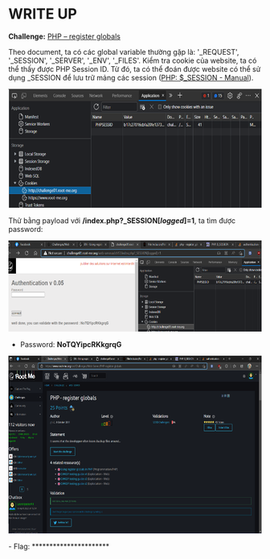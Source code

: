 # WRITE UP

**Challenge:** [PHP – register globals](https://www.root-me.org/en/Challenges/Web-Server/PHP-register-globals)

Theo document, ta có các global variable thường gặp là: '\_REQUEST', '\_SESSION', '\_SERVER', '\_ENV', '\_FILES'. Kiểm tra cookie của website, ta có thể thấy được PHP Session ID. Từ đó, ta có thể đoán được website có thể sử dụng \_SESSION để lưu trữ mảng các session ([PHP: $\_SESSION - Manual](https://www.php.net/manual/en/reserved.variables.session.php)).

<img src="./media/image1.png" style="width:6.5in;height:2.45764in" alt="Graphical user interface, application Description automatically generated" />

Thử bằng payload với **/index.php?\_SESSION\[*logged*\]=1**, ta tìm được password:

<img src="./media/image2.png" style="width:6.5in;height:1.88611in" alt="Graphical user interface, text, application Description automatically generated" />

-   Password: **NoTQYipcRKkgrqG**

<img src="./media/image3.png" style="width:6.5in;height:3.67431in" alt="A screenshot of a computer Description automatically generated" />

\- Flag: \*\*\*\*\*\*\*\*\*\*\*\*\*\*\*\*\*\*\*\*\*\*
